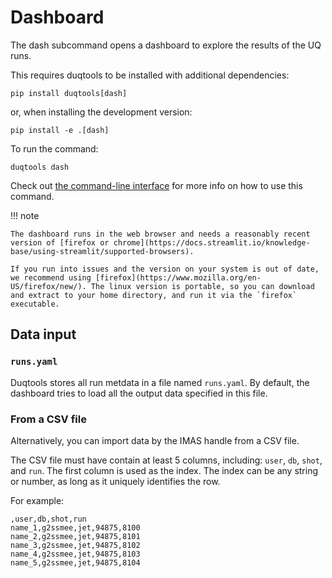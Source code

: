 # Dashboard

The dash subcommand opens a dashboard to explore the results of the UQ runs.

This requires duqtools to be installed with additional dependencies:

`pip install duqtools[dash]`

or, when installing the development version:

`pip install -e .[dash]`

To run the command:

`duqtools dash`

Check out [the command-line interface](/command-line-interface/#dash) for more info on how to use this command.

!!! note

    The dashboard runs in the web browser and needs a reasonably recent version of [firefox or chrome](https://docs.streamlit.io/knowledge-base/using-streamlit/supported-browsers).

    If you run into issues and the version on your system is out of date, we recommend using [firefox](https://www.mozilla.org/en-US/firefox/new/). The linux version is portable, so you can download and extract to your home directory, and run it via the `firefox` executable.


## Data input

### `runs.yaml`

Duqtools stores all run metdata in a file named `runs.yaml`. By default, the dashboard tries to load all the output data specified in this file.

### From a CSV file

Alternatively, you can import data by the IMAS handle from a CSV file.

The CSV file must have contain at least 5 columns, including: `user`, `db`, `shot`, and `run`. The first column is used as the index. The index can be any string or number, as long as it uniquely identifies the row.

For example:

```csv title="data.csv"
,user,db,shot,run
name_1,g2ssmee,jet,94875,8100
name_2,g2ssmee,jet,94875,8101
name_3,g2ssmee,jet,94875,8102
name_4,g2ssmee,jet,94875,8103
name_5,g2ssmee,jet,94875,8104
```
